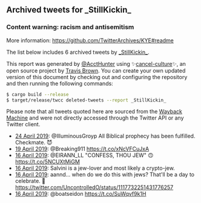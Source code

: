 ## Archived tweets for \_StillKickin\_
### Content warning: racism and antisemitism
More information: https://github.com/TwitterArchives/KYE#readme

The list below includes 6 archived tweets by
[\_StillKickin\_](https://twitter.com/_StillKickin_).




This report was generated by [@AcctHunter](https://twitter.com/accthunter) using ✨[cancel-culture](https://github.com/travisbrown/cancel-culture)✨,
an open source project by [Travis Brown](https://twitter.com/travisbrown). You can create your own
updated version of this document by checking out and configuring the repository and then running
the following commands:

```bash
$ cargo build --release
$ target/release/twcc deleted-tweets --report _StillKickin_
```

Please note that all tweets quoted here are sourced from the
[Wayback Machine](https://web.archive.org) and were not directly accessed through the Twitter API or
any Twitter client.



* [24 April 2019](https://web.archive.org/web/20190424125341/https://twitter.com/_StillKickin_/status/1121034476459630592): @IlluminousGroyp All Biblical prophecy has been fulfilled.   Checkmate. 😈
* [19 April 2019](https://web.archive.org/web/20190419004141/https://twitter.com/_StillKickin_/status/1119038323320938497): @Breaking911 https://t.co/xNcVFCuJxA
* [16 April 2019](https://web.archive.org/web/20190416234517/https://twitter.com/_StillKickin_/status/1118299354048208896): @EIRANN_LL "CONFESS, THOU JEW"   🙃 https://t.co/5NCUXtMiGM
* [16 April 2019](https://web.archive.org/web/20190416102235/https://twitter.com/_StillKickin_/status/1118097321223266307): Salvini is a jew-lover and most likely a crypto-jew.
* [16 April 2019](https://web.archive.org/web/20190416102235/https://twitter.com/_StillKickin_/status/1118097321223266307): aannd... when do we do this with jews? That'll be a day to celebrate. 🎉 https://twitter.com/UncontrolledO/status/1117732251431776257
* [16 April 2019](https://web.archive.org/web/20190416061604/https://twitter.com/_StillKickin_/status/1118035310045220864): @boatseidon https://t.co/SuWqvf9k1H

